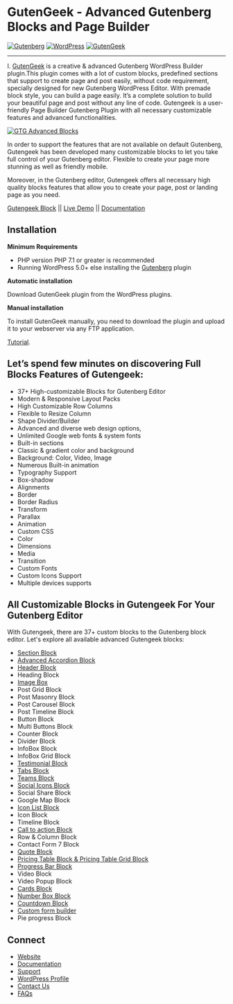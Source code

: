 #  GutenGeek - Advanced Gutenberg Blocks and Page Builder

[![Gutenberg](https://s3.us-east-2.amazonaws.com/static.gutengeek.com/gutenberg.svg)](https://gutengeek.com/)
[![WordPress](https://s3.us-east-2.amazonaws.com/static.gutengeek.com/wordpress.svg)](https://wordpress.org/plugins/gtg-advanced-blocks/)
[![GutenGeek](https://s3.us-east-2.amazonaws.com/static.gutengeek.com/version.svg)](https://wordpress.org/plugins/gtg-advanced-blocks/advanced/)

----
I. [GutenGeek](https://gutengeek.com/) is a creative & advanced Gutenberg WordPress Builder plugin.This plugin comes with a  lot of custom blocks, predefined sections that support to create page and post easily, without code requirement, specially designed for new Gutenberg WordPress Editor. With premade block style, you can build a page easily. It’s a complete solution to build your beautiful page and post without any line of code. Gutengeek is a user-friendly Page Builder Gutenberg Plugin with all necessary customizable features and advanced functionalities.

[![GTG Advanced Blocks](https://s3.us-east-2.amazonaws.com/static.gutengeek.com/Thumbnails/preview_772x250_1.jpg)](https://www.youtube.com/watch?v=UkCBMzwYAkM)

In order to support the features that are not available on default Gutenberg, Gutengeek has been developed many customizable blocks to let you take full control of your Gutenberg editor. Flexible to create your page more stunning as well as friendly mobile.

Moreover, in the Gutenberg editor, Gutengeek offers all necessary high quality blocks features that allow you to create your page, post or landing page as you need.

[Gutengeek Block](gutengeek.com) || [Live Demo](https://libs.gutengeek.com/#/blocks) || [Documentation](https://docs.gutengeek.com/)

## Installation

**Minimum Requirements**

* PHP version PHP 7.1 or greater is recommended
* Running WordPress 5.0+ else installing the [Gutenberg](https://wordpress.org/plugins/gutenberg/) plugin

**Automatic installation**

Download GutenGeek plugin from the WordPress plugins.

**Manual installation**

To install GutenGeek manually, you need to download the plugin and upload it to your webserver via any FTP application.

[Tutorial](https://docs.gutengeek.com/faq/installing-guntengeek-plugin/).


## Let’s spend few minutes on discovering Full Blocks Features of Gutengeek:

* 37+ High-customizable Blocks for Gutenberg Editor
* Modern & Responsive Layout Packs
* High Customizable Row Columns
* Flexible to Resize Column
* Shape Divider/Builder
* Advanced and diverse web design options,
* Unlimited Google web fonts & system fonts
* Built-in sections
* Classic & gradient color and background
* Background: Color, Video, Image
* Numerous Built-in animation
* Typography Support
* Box-shadow
* Alignments
* Border
* Border Radius
* Transform
* Parallax
* Animation
* Custom CSS
* Color
* Dimensions
* Media
* Transition
* Custom Fonts
* Custom Icons Support
* Multiple devices supports

## All Customizable Blocks in Gutengeek For Your Gutenberg Editor

With Gutengeek, there are 37+ custom blocks to the Gutenberg block editor. Let's explore all available advanced Gutengeek blocks:

* [Section Block](https://gutengeek.com/template-library/#/blocks/sections)
* [Advanced Accordion Block](https://gutengeek.com/template-library/#/blocks/accordion)
* [Header Block](https://gutengeek.com/template-library/#/blocks/header)
* Heading Block
* [Image Box](https://gutengeek.com/template-library/#/blocks/image-box)
* Post Grid Block
* Post Masonry Block
* Post Carousel Block
* Post Timeline Block
* Button Block
* Multi Buttons Block
* Counter Block
* Divider Block
* InfoBox Block
* InfoBox Grid Block
* [Testimonial Block](https://gutengeek.com/template-library/#/blocks/testimonial)
* [Tabs Block](https://gutengeek.com/template-library/#/blocks/tabs)
* [Teams Block](https://gutengeek.com/template-library/#/blocks/team)
* [Social Icons Block](https://gutengeek.com/template-library/#/blocks/social-icons)
* Social Share Block
* Google Map Block
* [Icon List Block](https://gutengeek.com/template-library/#/blocks/icon-list)
* Icon Block
* Timeline Block
* [Call to action Block](https://gutengeek.com/template-library/#/blocks/call-to-action)
* Row & Column Block
* Contact Form 7 Block
* [Quote Block](https://gutengeek.com/template-library/#/blocks/blockquote)
* [Pricing Table Block & Pricing Table Grid Block](https://gutengeek.com/template-library/#/blocks/pricing)
* [Progress Bar Block](https://gutengeek.com/template-library/#/blocks/progress-bar)
* Video Block
* Video Popup Block
* [Cards Block](https://gutengeek.com/template-library/#/blocks/card)
* [Number Box Block](https://gutengeek.com/template-library/#/blocks/number-box)
* [Countdown Block](https://gutengeek.com/template-library/#/blocks/countdown)
* [Custom form builder](https://gutengeek.com/template-library/#/blocks/contact)
* Pie progress Block

## Connect

* [Website](https://gutengeek.com/)
* [Documentation](https://docs.gutengeek.com/)
* [Support](https://gutengeek.com/support/)
* [WordPress Profile](https://profiles.wordpress.org/gutengeek/#content-plugins)
* [Contact Us](https://gutengeek.com/contact/)
* [FAQs](https://docs.gutengeek.com/topics/faqs/)


